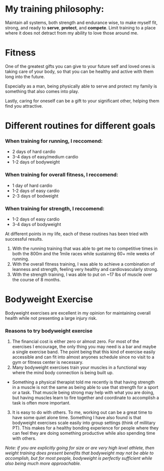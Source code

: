 # My training philosophy:
Maintain all systems, both strength and endurance wise, to make myself fit, strong, and ready to **serve**, **protect**, and **compete**.
Limit training to a place where it does not detract from my ability to love those around me.

# Fitness
One of the greatest gifts you can give to your future self and loved ones is taking care of your body, so that you can be healthy and active with them long into the future.

Especially as a man, being physically able to serve and protect my family is something that also comes into play.

Lastly, caring for oneself can be a gift to your significant other, helping them find you attractive.

# Different routines for different goals 
### When training for running, I reccomend:
- 2 days of hard cardio
- 3-4 days of easy/medium cardio
- 1-2 days of bodyweight

### When training for overall fitness, I reccomend:
- 1 day of hard cardio
- 1-2 days of easy cardio
- 2-3 days of bodweight

### When training for strength, I reccomend:
- 1-2 days of easy cardio
- 3-4 days of bodyweight

At different points in my life, each of these routines has been tried with successful results.
1. With the running training that was able to get me to competitive times in both the 800m and the 1mile races while sustaining 60+ mile weeks of running.
2. With the overall fitness training, I was able to achieve a combination of leanness and strength, feeling very healthy and cardiovascularly strong.
3. With the strength training, I was able to put on ~17 lbs of muscle over the course of 8 months.

# Bodyweight Exercise
Bodyweight exercises are excellent in my opinion for maintaining overall health while not presenting a large injury risk.
### Reasons to try bodyweight exercise
1. The financial cost is either zero or almost zero. For most of the exercises I encourage, the only thing you may need is a bar and maybe a single exercise band. The point being that this kind of exercise easily accessible and can fit into almost anyones schedule since no visit to a gym or fitness center is necessary.
2. Many bodyweight exercises train your muscles in a functional way where the mind body connection is being built up.
- Something a physical therapist told me recently is that having strength in a muscle is not the same as being able to use that strength for a sport or a task. That muscle being strong may help with what you are doing, but having muscles learn to fire together and coordinate to accomplish a task is often more important.
3. It is easy to do with others. To me, working out can be a great time to have some quiet alone time. Something I have also found is that bodyweight exercises scale easily into group settings (think of millitary PT). This makes for a healthy bonding experience for people where they can feel they are doing something productive while also spending time with others.

*Note: if you are explicitly going for size or are very high level athlete, then weight training does present benefits that bodyweight may not be able to accomplish, but for most people, bodyweight is perfectly sufficient while also being much more approachable.*